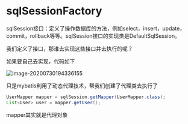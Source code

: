 # sqlSessionFactory



sqlSession接口：定义了操作数据库的方法，例如select，insert，update，commit，rollback等等。sqlSession接口的实现类是DefaultSqlSession。







我们定义了接口，那谁去实现这些接口并去执行的呢？

如果要自己去实现，代码如下

![image-20200730194336155](https://tva1.sinaimg.cn/large/007S8ZIlly1gh98j848wgj30ss0m81bj.jpg)

只是mybatis利用了动态代理技术，帮我们创建了代理类去执行了

```java
UserMapper mapper = sqlSession.getMapper(UserMapper.class);
List<User> user = mapper.getUser();
```

mapper其实就是代理对象